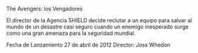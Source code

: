 The Avengers: los Vengadores

El director de la Agencia SHIELD decide reclutar a un equipo para salvar al mundo de un desastre casi seguro cuando un enemigo inesperado surge como una gran amenaza para la seguridad mundial.

Fecha de Lanzamiento 
27 de abril de 2012
Director: Joss Whedon